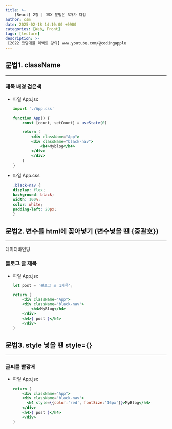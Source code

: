 ```yaml
---
title: >-
    [React] 2강 | JSX 문법은 3개가 다임
author: csm
date: 2025-02-18 14:10:00 +0900
categories: [Web, Front]
tags: [lecture]
description: >-
 [2022 코딩애플 리액트 강의] www.youtube.com/@codingapple
---
```


## 문법1. className
---
### 제목 배경 검은색
- 파일 App.jsx
    ```jsx
    import './App.css'

    function App() {
        const [count, setCount] = useState(0)

        return (
            <div className="App">
            <div className="black-nav">
                <h4>Myblog</h4>
            </div>
            </div>
        )
    }
    ```

- 파일 App.css
    ```css
    .black-nav {
    display: flex;
    background: black;
    width: 100%;
    color: white;
    padding-left: 20px;
    }
    ```

## 문법2. 변수를 html에 꽂아넣기 (변수넣을 땐 {중괄호})
---
데이터바인딩
### 블로그 글 제목
- 파일 App.jsx
    ```jsx
    let post = '블로그 글 1제목';

    return (
        <div className="App">
        <div className="black-nav">
            <h4>MyBlog</h4>
        </div>
        <h4>{ post }</h4>
        </div>
    )
    ```


## 문법3. style 넣을 땐 style={}
---
### 글씨를 빨갛게
- 파일 App.jsx
    ```jsx
    return (
        <div className="App">
        <div className="black-nav">
          <h4 style={{color:'red', fontSize:'16px'}}>MyBlog</h4>
        </div>
        <h4>{ post }</h4>
        </div>
    )
    ```
